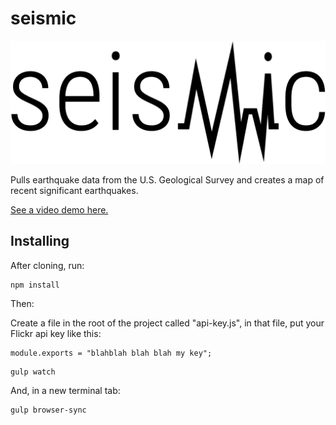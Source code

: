 # seismic

![seismic logo](./src/images/seismic-logo.png)

Pulls earthquake data from the U.S. Geological Survey and creates a map of recent significant earthquakes.

[See a video demo here.](https://www.youtube.com/watch?v=PQ-KpjxzDTc)

## Installing
After cloning, run:	

```
npm install
```

Then:

Create a file in the root of the project called "api-key.js", in that file, put your Flickr api key like this:
```
module.exports = "blahblah blah blah my key";
```

```
gulp watch
```

And, in a new terminal tab:

```
gulp browser-sync
```


